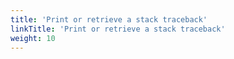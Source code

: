 ```yaml
---
title: 'Print or retrieve a stack traceback'
linkTitle: 'Print or retrieve a stack traceback'
weight: 10
---
```

